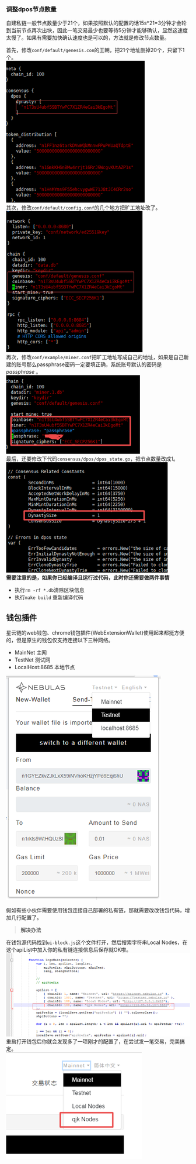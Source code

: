 
### 调整dpos节点数量  
自建私链一般节点数量少于21个，如果按照默认的配置的话15s*21=3分钟才会轮到当前节点再次出块，因此一笔交易最少也要等待5分钟才能够确认，显然这速度太慢了。如果有需要加快确认速度也是可以的，方法就是修改节点数量。

首先，修改`conf/default/genesis.con`的王朝，把21个地址删掉20个，只留下1个。  
![genesis](resource/build_4.png)  
其次，修改`conf/default/config.conf`的几个地方把旷工地址改了。  
![config](resource/build_3.png)  
再次，修改`conf/example/miner.conf`把旷工地址写成自己的地址，如果是自己新建的账号那么passphrase密码一定要填正确，系统账号默认的密码是*passphrase* 。  
![miner](resource/build_6.png)   
最后，还要修改下代码`consensus/dpos/dpos_state.go`，把节点数量改成1。  
![miner](resource/build_5.png)   
**需要注意的是，如果你已经编译且运行过代码，此时你还需要做两件事情**  
+ 执行```rm -rf *.db```清除区块信息
+ 执行```make build``` 重新编译代码




## 钱包插件
星云链的web钱包、chrome钱包插件(WebExtensionWallet)使用起来都挺方便的，但是原生的钱包仅支持连接以下三种网络。
+ MainNet 主网
+ TestNet 测试网
+ LocalHost:8685 本地节点

![钱包插件](resource/wallet_2.png)

假如有些小伙伴需要使用钱包连接自己部署的私有链，那就需要改改钱包代码，增加几行配置了。

> **解决办法**

在钱包源代码找到`ui-block.js`这个文件打开，然后搜索字符串Local Nodes，在这个apiList中加入你的私有链连接信息后保存就OK啦。   
![钱包插件](resource/wallet_1.png)  
重启打开钱包后你就会发现多了一项刚才的配置了，在尝试发一笔交易，完美搞定。  
![钱包插件](resource/wallet_3.png)  

